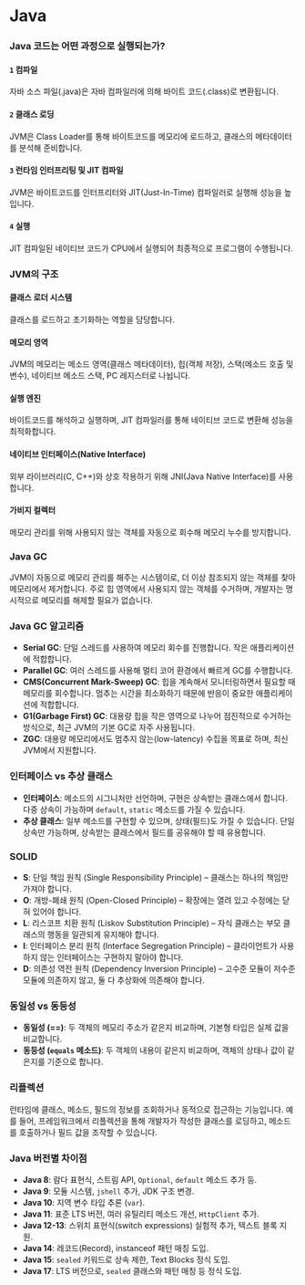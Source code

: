 # Java

### Java 코드는 어떤 과정으로 실행되는가?

#### `1` 컴파일

자바 소스 파일(.java)은 자바 컴파일러에 의해 바이트 코드(.class)로 변환됩니다.

#### `2` 클래스 로딩

JVM은 Class Loader를 통해 바이트코드를 메모리에 로드하고, 클래스의 메타데이터를 분석해 준비합니다.

#### `3` 런타임 인터프리팅 및 JIT 컴파일

JVM은 바이트코드를 인터프리터와 JIT(Just-In-Time) 컴파일러로 실행해 성능을 높입니다.

#### `4` 실행

JIT 컴파일된 네이티브 코드가 CPU에서 실행되어 최종적으로 프로그램이 수행됩니다.

### JVM의 구조

#### 클래스 로더 시스템

클래스를 로드하고 초기화하는 역할을 담당합니다.

#### 메모리 영역

JVM의 메모리는 메소드 영역(클래스 메타데이터), 힙(객체 저장), 스택(메소드 호출 및 변수), 네이티브 메소드 스택, PC 레지스터로 나뉩니다.

#### 실행 엔진

바이트코드를 해석하고 실행하며, JIT 컴파일러를 통해 네이티브 코드로 변환해 성능을 최적화합니다.

#### 네이티브 인터페이스(Native Interface)

외부 라이브러리(C, C++)와 상호 작용하기 위해 JNI(Java Native Interface)를 사용합니다.

#### 가비지 컬렉터

메모리 관리를 위해 사용되지 않는 객체를 자동으로 회수해 메모리 누수를 방지합니다.

### Java GC

JVM이 자동으로 메모리 관리를 해주는 시스템이로, 더 이상 참조되지 않는 객체를 찾아 메모리에서 제거합니다. 주로 힙 영역에서 사용되지 않는 객체를 수거하며, 개발자는 명시적으로 메모리를 해제할 필요가 없습니다.

### Java GC 알고리즘

- **Serial GC**: 단일 스레드를 사용하여 메모리 회수를 진행합니다. 작은 애플리케이션에 적합합니다.
- **Parallel GC**: 여러 스레드를 사용해 멀티 코어 환경에서 빠르게 GC를 수행합니다.
- **CMS(Concurrent Mark-Sweep) GC**: 힙을 계속해서 모니터링하면서 필요할 때 메모리를 회수합니다. 멈추는 시간을 최소화하기 때문에 반응이 중요한 애플리케이션에 적합합니다.
- **G1(Garbage First) GC**: 대용량 힙을 작은 영역으로 나누어 점진적으로 수거하는 방식으로, 최근 JVM의 기본 GC로 자주 사용됩니다.
- **ZGC**: 대용량 메모리에서도 멈추지 않는(low-latency) 수집을 목표로 하며, 최신 JVM에서 지원합니다.

### 인터페이스 vs 추상 클래스

- **인터페이스**: 메소드의 시그니처만 선언하며, 구현은 상속받는 클래스에서 합니다. 다중 상속이 가능하며 `default`, `static` 메소드를 가질 수 있습니다.
- **추상 클래스**: 일부 메소드를 구현할 수 있으며, 상태(필드)도 가질 수 있습니다. 단일 상속만 가능하며, 상속받는 클래스에서 필드를 공유해야 할 때 유용합니다.

### SOLID

- **S**: 단일 책임 원칙 (Single Responsibility Principle) – 클래스는 하나의 책임만 가져야 합니다.
- **O**: 개방-폐쇄 원칙 (Open-Closed Principle) – 확장에는 열려 있고 수정에는 닫혀 있어야 합니다.
- **L**: 리스코프 치환 원칙 (Liskov Substitution Principle) – 자식 클래스는 부모 클래스의 행동을 일관되게 유지해야 합니다.
- **I**: 인터페이스 분리 원칙 (Interface Segregation Principle) – 클라이언트가 사용하지 않는 인터페이스는 구현하지 말아야 합니다.
- **D**: 의존성 역전 원칙 (Dependency Inversion Principle) – 고수준 모듈이 저수준 모듈에 의존하지 않고, 둘 다 추상화에 의존해야 합니다.

### 동일성 vs 동등성

- **동일성 (\==)**: 두 객체의 메모리 주소가 같은지 비교하며, 기본형 타입은 실제 값을 비교합니다.
- **동등성 (`equals` 메소드)**: 두 객체의 내용이 같은지 비교하며, 객체의 상태나 값이 같은지를 기준으로 합니다.

### 리플렉션

런타임에 클래스, 메소드, 필드의 정보를 조회하거나 동적으로 접근하는 기능입니다. 예를 들어, 프레임워크에서 리플렉션을 통해 개발자가 작성한 클래스를 로딩하고, 메소드를 호출하거나 필드 값을 조작할 수 있습니다.

### Java 버전별 차이점

- **Java 8**: 람다 표현식, 스트림 API, `Optional`, `default` 메소드 추가 등.
- **Java 9**: 모듈 시스템, `jshell` 추가, JDK 구조 변경.
- **Java 10**: 지역 변수 타입 추론 (`var`).
- **Java 11**: 표준 LTS 버전, 여러 유틸리티 메소드 개선, `HttpClient` 추가.
- **Java 12-13**: 스위치 표현식(switch expressions) 실험적 추가, 텍스트 블록 지원.
- **Java 14**: 레코드(Record), instanceof 패턴 매칭 도입.
- **Java 15**: `sealed` 키워드로 상속 제한, Text Blocks 정식 도입.
- **Java 17**: LTS 버전으로, `sealed` 클래스와 패턴 매칭 등 정식 도입.
